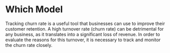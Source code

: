 # Which Model

Tracking churn rate is a useful tool that businesses can use to improve their customer retention.
A high turnover rate (churn rate) can be detrimental for any business, as it translates into a significant loss of revenue. In order to evaluate the reasons for this turnover, it is necessary to track and monitor the churn rate closely.
